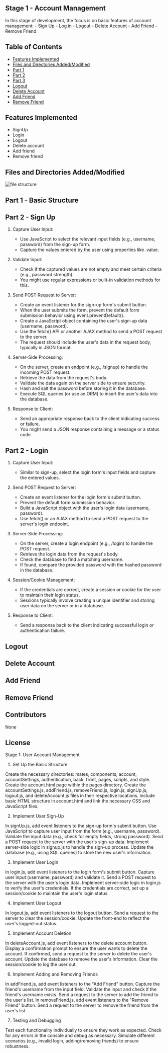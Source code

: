 ## Stage 1 - Account Management

In this stage of development, the focus is on basic features of account management:
    - Sign Up
    - Log in
    - Logout
    - Delete Account
    - Add Friend
    - Remove Friend

## Table of Contents

- [Features Implemented](#features-implemented)
- [Files and Directories Added/Modified](#files-and-directories-addedmodified)
- [Part 1](#part-1---Basic-Structure)
- [Part 2](#part-2---sign-up)
- [Part 3](#part-3---login)
- [Logout](#logout)
- [Delete Account](#delete-account)
- [Add Friend](#add-friend)
- [Remove Friend](#remove-friend)

## Features Implemented

- SignUp
- Login
- Logout
- Delete account
- Add friend
- Remove friend

## Files and Directories Added/Modified

![file structure](../images/filestage1.png)

## Part 1 - Basic Structure



## Part 2 - Sign Up

1. Capture User Input:
    - Use JavaScript to select the relevant input fields (e.g., username, password) from the sign-up form.
    - Capture the values entered by the user using properties like .value.

2. Validate Input:
    - Check if the captured values are not empty and meet certain criteria (e.g., password strength).
    - You might use regular expressions or built-in validation methods for this.

3. Send POST Request to Server:
    - Create an event listener for the sign-up form's submit button.
    - When the user submits the form, prevent the default form submission behavior using event.preventDefault().
    - Create a JavaScript object containing the user's sign-up data (username, password).
    - Use the fetch() API or another AJAX method to send a POST request to the server.
    - The request should include the user's data in the request body, typically in JSON format.

4. Server-Side Processing:
    - On the server, create an endpoint (e.g., /signup) to handle the incoming POST request.
    - Retrieve the data from the request's body.
    - Validate the data again on the server side to ensure security.
    - Hash and salt the password before storing it in the database.
    - Execute SQL queries (or use an ORM) to insert the user's data into the database.

5. Response to Client:
    - Send an appropriate response back to the client indicating success or failure.
    - You might send a JSON response containing a message or a status code.

## Part 2 - Login

1. Capture User Input:
    - Similar to sign-up, select the login form's input fields and capture the entered values.    

2. Send POST Request to Server:
    - Create an event listener for the login form's submit button.
    - Prevent the default form submission behavior.
    - Build a JavaScript object with the user's login data (username, password).
    - Use fetch() or an AJAX method to send a POST request to the server's login endpoint.

3. Server-Side Processing:
    - On the server, create a login endpoint (e.g., /login) to handle the POST request.
    - Retrieve the login data from the request's body.
    - Check the database to find a matching username.
    - If found, compare the provided password with the hashed password in the database.

4. Session/Cookie Management:
    - If the credentials are correct, create a session or cookie for the user to maintain their login status.
    - Sessions typically involve creating a unique identifier and storing user data on the server or in a database.

5. Response to Client:
    - Send a response back to the client indicating successful login or authentication failure.

## Logout

<!-- Add detailed information about the Logout feature -->

## Delete Account

<!-- Add detailed information about the Delete Account feature -->

## Add Friend

<!-- Add detailed information about the Add Friend feature -->

## Remove Friend

<!-- Add detailed information about the Remove Friend feature -->


## Contributors

None

## License



Stage 1: User Account Management

1. Set Up the Basic Structure

Create the necessary directories: mates, components, account, accountSettings, authentication, back, front, pages, scripts, and style.
Create the account.html page within the pages directory.
Create the accountSettings.js, addFriend.js, removeFriend.js, login.js, signUp.js, logout.js, and deleteAccount.js files in their respective locations.
Include basic HTML structure in account.html and link the necessary CSS and JavaScript files.

2. Implement User Sign-Up

In signUp.js, add event listeners to the sign-up form's submit button.
Use JavaScript to capture user input from the form (e.g., username, password).
Validate the input data (e.g., check for empty fields, strong password).
Send a POST request to the server with the user's sign-up data.
Implement server-side logic in signup.js to handle the sign-up process.
Update the database (e.g., using SQL queries) to store the new user's information.

3. Implement User Login

In login.js, add event listeners to the login form's submit button.
Capture user input (username, password) and validate it.
Send a POST request to the server with the user's login data.
Implement server-side logic in login.js to verify the user's credentials.
If the credentials are correct, set up a session/cookie to maintain the user's login status.

4. Implement User Logout

In logout.js, add event listeners to the logout button.
Send a request to the server to clear the session/cookie.
Update the front-end to reflect the user's logged-out status.

5. Implement Account Deletion

In deleteAccount.js, add event listeners to the delete account button.
Display a confirmation prompt to ensure the user wants to delete the account.
If confirmed, send a request to the server to delete the user's account.
Update the database to remove the user's information.
Clear the session/cookie to log the user out.

6. Implement Adding and Removing Friends

In addFriend.js, add event listeners to the "Add Friend" button.
Capture the friend's username from the input field.
Validate the input and check if the friend's username exists.
Send a request to the server to add the friend to the user's list.
In removeFriend.js, add event listeners to the "Remove Friend" button.
Send a request to the server to remove the friend from the user's list.

7. Testing and Debugging

Test each functionality individually to ensure they work as expected.
Check for any errors in the console and debug as necessary.
Simulate different scenarios (e.g., invalid login, adding/removing friends) to ensure robustness.








